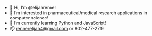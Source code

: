 - 👋 Hi, I’m @elijahrenner
- 👀 I’m interested in pharmaceutical/medical research applications in computer science!
- 🌱 I’m currently learning Python and JavaScript!
- 📫 rennerelijah4@gmail.com or 802-477-2719
